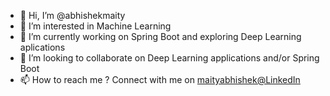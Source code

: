 - 👋 Hi, I’m @abhishekmaity
- 👀 I’m interested in Machine Learning
- 🌱 I’m currently working on Spring Boot and exploring Deep Learning aplications
- 💞️ I’m looking to collaborate on Deep Learning applications and/or Spring Boot
- 📫 How to reach me ? Connect with me on [ maityabhishek@LinkedIn ](https://www.linkedin.com/in/maityabhishek)

<!---
abhishekmaity/abhishekmaity is a ✨ special ✨ repository because its `README.md` (this file) appears on your GitHub profile.
You can click the Preview link to take a look at your changes.
--->
